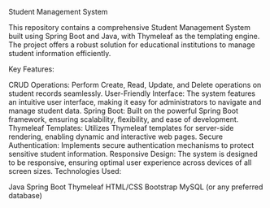 Student Management System

This repository contains a comprehensive Student Management System built using Spring Boot and Java, with Thymeleaf as the templating engine. The project offers a robust solution for educational institutions to manage student information efficiently.

Key Features:

CRUD Operations: Perform Create, Read, Update, and Delete operations on student records seamlessly.
User-Friendly Interface: The system features an intuitive user interface, making it easy for administrators to navigate and manage student data.
Spring Boot: Built on the powerful Spring Boot framework, ensuring scalability, flexibility, and ease of development.
Thymeleaf Templates: Utilizes Thymeleaf templates for server-side rendering, enabling dynamic and interactive web pages.
Secure Authentication: Implements secure authentication mechanisms to protect sensitive student information.
Responsive Design: The system is designed to be responsive, ensuring optimal user experience across devices of all screen sizes.
Technologies Used:

Java
Spring Boot
Thymeleaf
HTML/CSS
Bootstrap
MySQL (or any preferred database)
